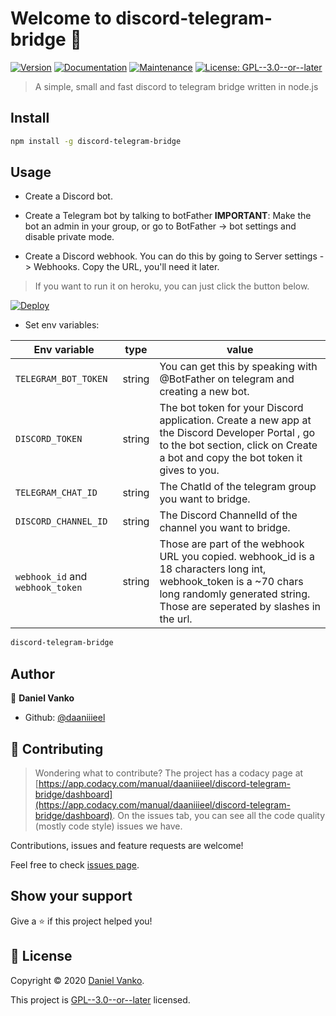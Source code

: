 # Welcome to discord-telegram-bridge 👋

[![Version](https://img.shields.io/npm/v/discord-telegram-bridge.svg)](https://www.npmjs.com/package/discord-telegram-bridge)
[![Documentation](https://img.shields.io/badge/documentation-yes-brightgreen.svg)](https://github.com/daaniiieel/discord-telegram-bridge#readme)
[![Maintenance](https://img.shields.io/badge/Maintained%3F-yes-green.svg)](https://github.com/daaniiieel/discord-telegram-bridge/graphs/commit-activity)
[![License: GPL--3.0--or--later](https://img.shields.io/github/license/daaniiieel/discord-telegram-bridge)](https://github.com/daaniiieel/discord-telegram-bridge/blob/master/LICENSE)

> A simple, small and fast discord to telegram bridge written in node.js

## Install

```sh
npm install -g discord-telegram-bridge
```

## Usage

- Create a Discord bot.
- Create a Telegram bot by talking to botFather
**IMPORTANT**: Make the bot an admin in your group, or go to BotFather -> bot settings and disable private mode.

- Create a Discord webhook. You can do this by going to Server settings -> Webhooks. Copy the URL, you'll need it later.

> If you want to run it on heroku, you can just click the button below.

[![Deploy](https://www.herokucdn.com/deploy/button.svg)](https://heroku.com/deploy?template=https://github.com/filcnaplo/discord-telegram-bridge)

- Set env variables:

| Env variable                     | type   | value                                                                                                                                                                                         |
| -------------------------------- | ------ | --------------------------------------------------------------------------------------------------------------------------------------------------------------------------------------------- |
| `TELEGRAM_BOT_TOKEN`             | string | You can get this by speaking with @BotFather on telegram and creating a new bot.                                                                                                              |
| `DISCORD_TOKEN`                  | string | The bot token for your Discord application. Create a new app at the Discord Developer Portal , go to the bot section, click on Create a bot and copy the bot token it gives to you.           |
| `TELEGRAM_CHAT_ID`               | string | The ChatId of the telegram group you want to bridge.                                                                                                                                          |
| `DISCORD_CHANNEL_ID`             | string | The Discord ChannelId of the channel you want to bridge.                                                                                                                                      |
| `webhook_id` and `webhook_token` | string | Those are part of the webhook URL you copied. webhook_id is a 18 characters long int, webhook_token is a ~70 chars long randomly generated string. Those are seperated by slashes in the url. |

```sh
discord-telegram-bridge
```

## Author

👤 **Daniel Vanko**

- Github: [@daaniiieel](https://github.com/daaniiieel)

## 🤝 Contributing

> Wondering what to contribute? The project has a codacy page at [https://app.codacy.com/manual/daaniiieel/discord-telegram-bridge/dashboard](https://app.codacy.com/manual/daaniiieel/discord-telegram-bridge/dashboard). On the issues tab, you can see all the code quality (mostly code style) issues we have.

Contributions, issues and feature requests are welcome!

Feel free to check [issues page](https://github.com/daaniiieel/discord-telegram-bridge/issues).

## Show your support

Give a ⭐️ if this project helped you!

## 📝 License

Copyright © 2020 [Daniel Vanko](https://github.com/daaniiieel).

This project is [GPL--3.0--or--later](https://github.com/daaniiieel/discord-telegram-bridge/blob/master/LICENSE) licensed.
